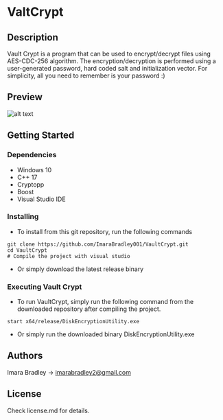 # ValtCrypt

## Description
Vault Crypt is a program that can be used to encrypt/decrypt files using AES-CDC-256 algorithm. The encryption/decryption is performed using a user-generated password, hard coded salt and initialization vector. For simplicity, all you need to remember is your password :)

## Preview
![alt text](https://github.com/ImaraBradley001/VaultCrypt/raw/master/preview/1.png)

## Getting Started

### Dependencies

* Windows 10
*  C++ 17
* Cryptopp
* Boost
* Visual Studio IDE

### Installing

* To install from this git repository, run the following commands
```
git clone https://github.com/ImaraBradley001/VaultCrypt.git
cd VaultCrypt
# Compile the project with visual studio 
```

* Or simply download the latest release binary

### Executing Vault Crypt
* To run VaultCrypt, simply run the following command from the downloaded repository after compiling the project.
```
start x64/release/DiskEncryptionUtility.exe
```
* Or simply run the downloaded binary DiskEncryptionUtility.exe 

## Authors

Imara Bradley -> imarabradley2@gmail.com

## License

Check license.md for details.
